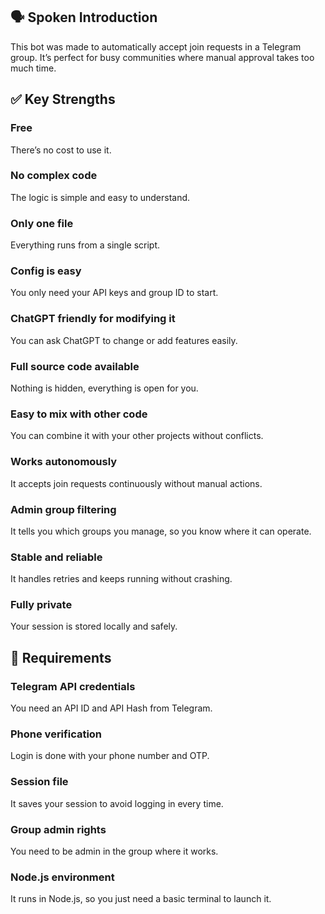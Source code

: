🗣 Spoken Introduction
----------------------

This bot was made to automatically accept join requests in a Telegram group. It’s perfect for busy communities where manual approval takes too much time.

✅ Key Strengths
---------------

### Free

There’s no cost to use it.

### No complex code

The logic is simple and easy to understand.

### Only one file

Everything runs from a single script.

### Config is easy

You only need your API keys and group ID to start.

### ChatGPT friendly for modifying it

You can ask ChatGPT to change or add features easily.

### Full source code available

Nothing is hidden, everything is open for you.

### Easy to mix with other code

You can combine it with your other projects without conflicts.

### Works autonomously

It accepts join requests continuously without manual actions.

### Admin group filtering

It tells you which groups you manage, so you know where it can operate.

### Stable and reliable

It handles retries and keeps running without crashing.

### Fully private

Your session is stored locally and safely.

📌 Requirements
---------------

### Telegram API credentials

You need an API ID and API Hash from Telegram.

### Phone verification

Login is done with your phone number and OTP.

### Session file

It saves your session to avoid logging in every time.

### Group admin rights

You need to be admin in the group where it works.

### Node.js environment

It runs in Node.js, so you just need a basic terminal to launch it.